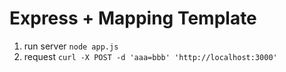 # Express + Mapping Template

1. run server `node app.js`
2. request `curl -X POST -d 'aaa=bbb' 'http://localhost:3000'`
